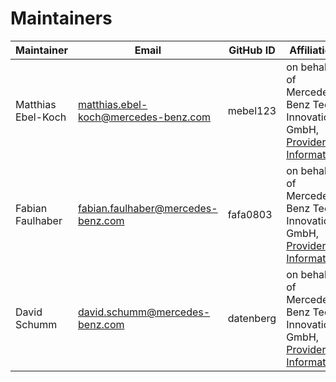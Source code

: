 <!--
SPDX-FileCopyrightText: 2023 Mercedes-Benz Tech Innovation GmbH

SPDX-License-Identifier: MIT
-->

# Maintainers

| Maintainer       | Email                           | GitHub ID                                 | Affiliation                                                                                       | Joined     |
| -----------------| ------------------------------- | ----------------------------------------- | ------------------------------------------------------------------------------------------------- | ---------- | 
| Matthias Ebel-Koch | matthias.ebel-koch@mercedes-benz.com | mebel123     | on behalf of Mercedes-Benz Tech Innovation GmbH, [Provider Information](https://github.com/mercedes-benz/foss/blob/master/PROVIDER_INFORMATION.md) | 2022-12-08 |
| Fabian Faulhaber | fabian.faulhaber@mercedes-benz.com  | fafa0803     | on behalf of Mercedes-Benz Tech Innovation GmbH, [Provider Information](https://github.com/mercedes-benz/foss/blob/master/PROVIDER_INFORMATION.md) | 2022-12-08 |
| David Schumm | david.schumm@mercedes-benz.com  | datenberg     | on behalf of Mercedes-Benz Tech Innovation GmbH, [Provider Information](https://github.com/mercedes-benz/foss/blob/master/PROVIDER_INFORMATION.md) | 2022-12-08 |

